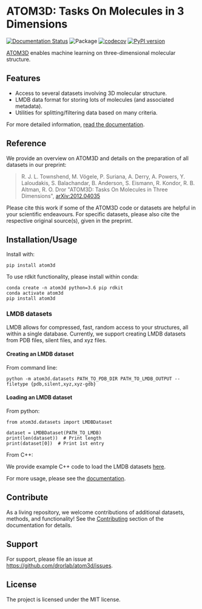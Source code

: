 # ATOM3D: Tasks On Molecules in 3 Dimensions

[![Documentation
Status](https://readthedocs.org/projects/atom3d/badge/?version=latest)](http://atom3d.readthedocs.io/?badge=latest)
![Package](https://github.com/drorlab/atom3d/workflows/package/badge.svg)
[![codecov](https://codecov.io/gh/drorlab/atom3d/branch/master/graph/badge.svg?token=DHH78W45AB)](https://codecov.io/gh/drorlab/atom3d)
[![PyPI version](https://badge.fury.io/py/atom3d.svg)](https://badge.fury.io/py/atom3d)

[ATOM3D](https://www.atom3d.ai/) enables machine learning on three-dimensional molecular structure.

## Features

* Access to several datasets involving 3D molecular structure. 
* LMDB data format for storing lots of molecules (and associated metadata).
* Utilities for splitting/filtering data based on many criteria.

For more detailed information, [read the documentation](https://atom3d.readthedocs.io/en/latest/).


## Reference

We provide an overview on ATOM3D and details on the preparation of all datasets in our preprint:

> R. J. L. Townshend, M. Vögele, P. Suriana, A. Derry, A. Powers, Y. Laloudakis, S. Balachandar, B. Anderson, S. Eismann, R. Kondor, R. B. Altman, R. O. Dror "ATOM3D: Tasks On Molecules in Three Dimensions", [arXiv:2012.04035](https://arxiv.org/abs/2012.04035)
  
Please cite this work if some of the ATOM3D code or datasets are helpful in your scientific endeavours. For specific datasets, please also cite the respective original source(s), given in the preprint.


## Installation/Usage

Install with:

```
pip install atom3d
```
    
To use rdkit functionality, please install within conda:

```
conda create -n atom3d python=3.6 pip rdkit
conda activate atom3d
pip install atom3d
```

### LMDB datasets

LMDB allows for compressed, fast, random access to your structures, all within a
single database.  Currently, we support creating LMDB datasets from PDB files, silent files, and xyz files.

#### Creating an LMDB dataset

From command line:
```
python -m atom3d.datasets PATH_TO_PDB_DIR PATH_TO_LMDB_OUTPUT --filetype {pdb,silent,xyz,xyz-gdb} 
```

#### Loading an LMDB dataset

From python:
```
from atom3d.datasets import LMDBDataset

dataset = LMDBDataset(PATH_TO_LMDB)
print(len(dataset))  # Print length
print(dataset[0])  # Print 1st entry
```

From C++:

 We provide example C++ code to load the LMDB datasets [here](https://github.com/drorlab/atom3d/tree/master/atom3d/cpp/lmdb-reader).
 
For more usage, please see the [documentation](https://atom3d.readthedocs.io/en/latest/).

## Contribute

As a living repository, we welcome contributions of additional datasets, methods, and functionality!  See the [Contributing](https://atom3d.readthedocs.io/en/latest/contributing.html) section of the documentation for details.

## Support

For support, please file an issue at https://github.com/drorlab/atom3d/issues.

## License

The project is licensed under the MIT license.
